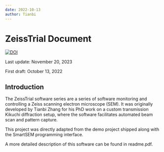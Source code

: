 ```yaml
---
date: 2022-10-13
author: Tianbi
---
```


# ZeissTrial Document

[![DOI](https://zenodo.org/badge/551646425.svg)](https://zenodo.org/doi/10.5281/zenodo.10161482)

Last update: November 20, 2023

First draft: October 13, 2022

## Introduction

The ZeissTrial software series are a series of software monitoring and controlling a Zeiss scanning electron microscope (SEM). It was originally developed by Tianbi Zhang for his PhD work on a custom transmission Kikuchi diffraction setup, where the software facilitates automated beam scan and pattern capture.

This project was directly adapted from the demo project shipped along with the SmartSEM programming interface.

A more detailed description of this software can be found in readme.pdf.
